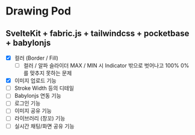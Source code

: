 # Drawing Pod

## SvelteKit + fabric.js + tailwindcss + pocketbase + babylonjs

- [x] 컬러 (Border / Fill)
  - [ ] 컬러 / 알파 슬라이더 MAX / MIN 시 Indicator 밖으로 벗어나고 100% 0% 를 맞추지 못하는 문제
- [x] 이미지 업로드 기능
- [ ] Stroke Width 등의 디테일
- [ ] Babylonjs 연동 기능
- [ ] 로그인 기능
- [ ] 이미지 공유 기능
- [ ] 라이브러리 (창꼬) 기능
- [ ] 실시간 채팅/화면 공유 기능
